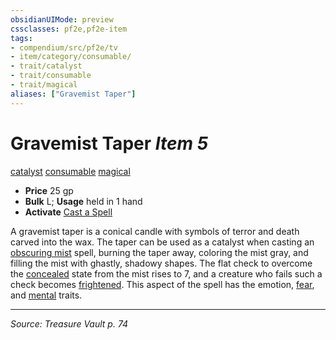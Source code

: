 ```yaml
---
obsidianUIMode: preview
cssclasses: pf2e,pf2e-item
tags:
- compendium/src/pf2e/tv
- item/category/consumable/
- trait/catalyst
- trait/consumable
- trait/magical
aliases: ["Gravemist Taper"]
---
```

# Gravemist Taper *Item 5*  
[catalyst](rules/traits/catalyst-som.md "Catalyst Item Trait")  [consumable](rules/traits/consumable.md "Consumable Item Trait")  [magical](rules/traits/magical.md "Magical Item Trait")  

- **Price** 25 gp
- **Bulk** L; **Usage** held in 1 hand
- **Activate** [Cast a Spell](rules/actions/cast-a-spell.md)

A gravemist taper is a conical candle with symbols of terror and death carved into the wax. The taper can be used as a catalyst when casting an [obscuring mist](compendium/spells/obscuring-mist.md) spell, burning the taper away, coloring the mist gray, and filling the mist with ghastly, shadowy shapes. The flat check to overcome the [concealed](rules/conditions.md#Concealed) state from the mist rises to 7, and a creature who fails such a check becomes [frightened](rules/conditions.md#Frightened). This aspect of the spell has the emotion, [fear](rules/traits/fear.md "Fear Effect Trait"), and [mental](rules/traits/mental.md "Mental Effect Trait") traits.


---
*Source: Treasure Vault p. 74*